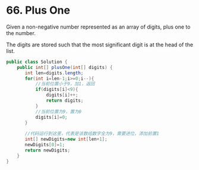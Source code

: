 # 66. Plus One
Given a non-negative number represented as an array of digits, plus one to the number.

The digits are stored such that the most significant digit is at the head of the list.
``` java
public class Solution {
    public int[] plusOne(int[] digits) {
       int len=digits.length;
       for(int i=len-1;i>=0;i--){
           //当前位置小于9，加1，返回
           if(digits[i]<9){
               digits[i]++;
               return digits;
           }
           //当前位置为9，置为0
           digits[i]=0;
       }
       
       //代码运行到这里，代表是该数组数字全为9，需要进位，添加前置1
       int[] newDigits=new int[len+1];
       newDigits[0]=1;
       return newDigits;
    }
}
```
